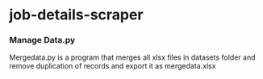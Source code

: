 # job-details-scraper
### Manage Data.py
Mergedata.py is a program that merges all xlsx files in datasets folder 
and remove duplication of records and export it as mergedata.xlsx
